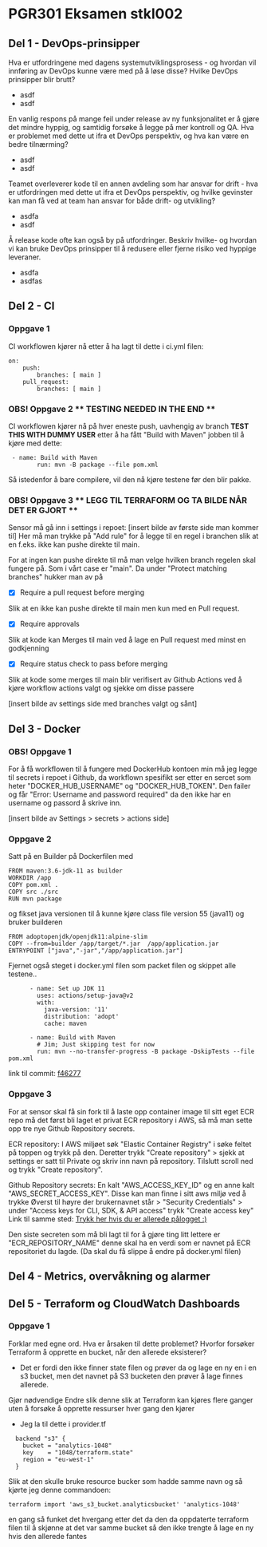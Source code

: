 # PGR301 Eksamen stkl002

## Del 1 - DevOps-prinsipper
Hva er utfordringene med dagens systemutviklingsprosess - og hvordan vil innføring av DevOps kunne være med på å løse disse? Hvilke DevOps prinsipper blir brutt?
- asdf
- asdf

En vanlig respons på mange feil under release av ny funksjonalitet er å gjøre det mindre hyppig, og samtidig forsøke å legge på mer kontroll og QA. Hva er problemet med dette ut ifra et DevOps perspektiv, og hva kan være en bedre tilnærming?
- asdf
- asdf

Teamet overleverer kode til en annen avdeling som har ansvar for drift - hva er utfordringen med dette ut ifra et DevOps perspektiv, og hvilke gevinster kan man få ved at team han ansvar for både drift- og utvikling?
- asdfa
- asdf

Å release kode ofte kan også by på utfordringer. Beskriv hvilke- og hvordan vi kan bruke DevOps prinsipper til å redusere eller fjerne risiko ved hyppige leveraner.
- asdfa
- asdfas



## Del 2 - CI

### Oppgave 1 
CI workflowen kjører nå etter å ha lagt til dette i ci.yml filen:
```
on:
    push:
        branches: [ main ]
    pull_request:
        branches: [ main ]
```


### OBS! Oppgave 2 ** TESTING NEEDED IN THE END **
CI workflowen kjører nå på hver eneste push, uavhengig av branch **TEST THIS WITH DUMMY USER**
etter å ha fått "Build with Maven" jobben til å kjøre med dette:
```
 - name: Build with Maven
        run: mvn -B package --file pom.xml
```
Så istedenfor å bare compilere, vil den nå kjøre testene før den blir pakke.

### OBS! Oppgave 3 ** LEGG TIL TERRAFORM OG TA BILDE NÅR DET ER GJORT **
Sensor må gå inn i settings i repoet:
[insert bilde av første side man kommer til]
Her må man trykke på "Add rule" for å legge til en regel i branchen slik at 
en f.eks. ikke kan pushe direkte til main.

For at ingen kan pushe direkte til må man velge hvilken branch regelen skal 
fungere på. Som i vårt case er "main".
Da under "Protect matching branches" hukker man av på 
- [x] Require a pull request before merging

Slik at en ikke kan pushe direkte til main men kun med en Pull request.
- [x] Require approvals

Slik at kode kan Merges til main ved å lage en Pull request med minst en godkjenning
- [x] Require status check to pass before merging

Slik at kode some merges til main blir verifisert av Github Actions ved å kjøre workflow actions valgt og sjekke om disse passere 
 
[insert bilde av settings side med branches valgt og sånt]



## Del 3 - Docker

### OBS! Oppgave 1
For å få workflowen til å fungere med DockerHub kontoen min må jeg legge til 
secrets i repoet i Github, da workflown spesifikt ser etter en sercet som 
heter "DOCKER_HUB_USERNAME" og "DOCKER_HUB_TOKEN".
Den failer og får "Error: Username and password required" da den ikke 
har en username og passord å skrive inn.

[insert bilde av Settings > secrets > actions side]

### Oppgave 2
Satt på en Builder på Dockerfilen med 
```
FROM maven:3.6-jdk-11 as builder
WORKDIR /app
COPY pom.xml .
COPY src ./src
RUN mvn package
```
og fikset java versionen til å kunne kjøre class file version 55 (java11) og 
bruker builderen
```
FROM adoptopenjdk/openjdk11:alpine-slim
COPY --from=builder /app/target/*.jar  /app/application.jar
ENTRYPOINT ["java","-jar","/app/application.jar"]
```

Fjernet også steget i docker.yml filen som packet filen og skippet alle 
testene..

```
      - name: Set up JDK 11
        uses: actions/setup-java@v2
        with:
          java-version: '11'
          distribution: 'adopt'
          cache: maven

      - name: Build with Maven
        # Jim; Just skipping test for now
        run: mvn --no-transfer-progress -B package -DskipTests --file pom.xml
```
link til commit: [f46277](https://github.com/Sakelig/PGR301-Exam-2022/commit/f46277b90a8e2976e1511b01fcda18a12a7786aa)


### Oppgave 3
For at sensor skal få sin fork  til å laste opp container image til sitt 
eget ECR repo må det først bli laget et privat ECR repository i AWS, så må man 
sette opp tre nye Github Repository secrets.

ECR repository:
I AWS miljøet søk "Elastic Container Registry" i søke feltet på toppen og 
trykk på den. Deretter trykk "Create repository" > sjekk at settings er satt 
til Private og skriv inn navn på repository. Tilslutt scroll ned og trykk 
"Create repository".

Github Repository secrets:
En kalt "AWS_ACCESS_KEY_ID" og en anne kalt "AWS_SECRET_ACCESS_KEY". 
Disse kan man finne i sitt aws miljø ved å trykke Øverst til høyre der brukernavnet 
står > "Security Credentials" > under "Access keys for CLI, SDK, & API 
access" trykk "Create access key" 
Link til samme sted: [Trykk her hvis du er allerede pålogget :)](https://us-east-1.console.aws.amazon.com/iam/home?region=eu-west-1#/security_credentials)

Den siste secreten som må bli lagt til for å gjøre ting litt lettere er 
"ECR_REPOSITORY_NAME" denne skal ha en verdi som er navnet på ECR 
repositoriet du lagde.
(Da skal du få slippe å endre på docker.yml filen)

## Del 4 - Metrics, overvåkning og alarmer


## Del 5 - Terraform og CloudWatch Dashboards

### Oppgave 1
Forklar med egne ord. Hva er årsaken til dette problemet? Hvorfor forsøker Terraform å opprette en bucket, når den allerede eksisterer?
- Det er fordi den ikke finner state filen og prøver da og lage en ny en i 
  en s3 bucket, men det navnet på S3 bucketen den prøver å lage finnes allerede.

Gjør nødvendige Endre slik denne slik at Terraform kan kjøres flere ganger uten å forsøke å opprette ressurser hver gang den kjører
- Jeg la til dette i provider.tf
```
  backend "s3" {
    bucket = "analytics-1048"
    key    = "1048/terraform.state"
    region = "eu-west-1"
  }
```

Slik at den skulle bruke resource bucker som hadde samme navn og så kjørte jeg denne commandoen:

```
terraform import 'aws_s3_bucket.analyticsbucket' 'analytics-1048'
```
en gang så funket det hvergang etter det da den da oppdaterte terraform filen til å skjønne at det var samme bucket så den ikke trengte å lage en ny hvis den allerede fantes


